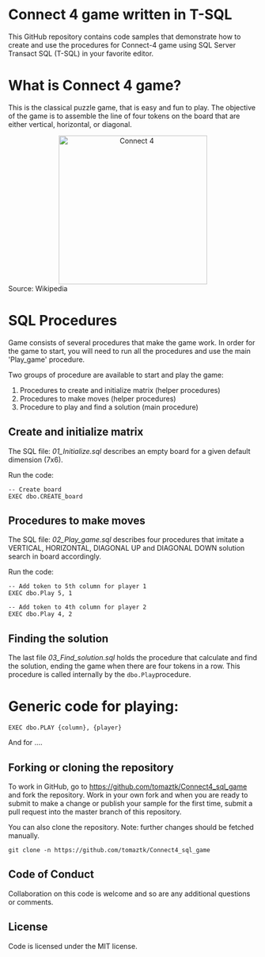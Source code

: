 # Connect 4 game written in  T-SQL

This GitHub repository contains code samples that demonstrate how to create and use the procedures for Connect-4 game using SQL Server Transact SQL (T-SQL) in your favorite editor.

# What is Connect 4 game?
This is the classical puzzle game, that is easy and fun to play. The objective of the game is to assemble the line of four tokens on the board that are either vertical, horizontal, or diagonal.


<div style="text-align:center"><img src="https://upload.wikimedia.org/wikipedia/en/a/a4/Connect_four_game.svg" alt="Connect 4" style="width:300px;"/></div>
Source: Wikipedia

# SQL Procedures

Game consists of several procedures that make the game work.
In order for the game to start, you will need to run all the procedures and use the main 'Play_game' procedure.

Two groups of procedure are available to start and play the game:
  1. Procedures to create and initialize matrix (helper procedures)
  2. Procedures to make moves (helper procedures)
  3. Procedure to play and find a solution (main procedure)



## Create and initialize matrix

The SQL file: _01_Initialize.sql_  describes an empty board for a given default dimension (7x6).

Run the code:
```(sql)
-- Create board 
EXEC dbo.CREATE_board

```

## Procedures to make moves

The SQL file: _02_Play_game.sql_ describes four procedures that imitate a VERTICAL, HORIZONTAL, DIAGONAL UP and DIAGONAL DOWN solution search  in board accordingly.

Run the code:

```(sql)
-- Add token to 5th column for player 1
EXEC dbo.Play 5, 1

-- Add token to 4th column for player 2
EXEC dbo.Play 4, 2
```


## Finding the solution

The last file _03_Find_solution.sql_ holds the procedure that calculate and find the solution, ending the game when there are four tokens in a row. This procedure is called internally by the `dbo.Play`procedure.



# Generic code for playing:

```EXEC dbo.PLAY {column}, {player}```


And for ....


## Forking or cloning the repository
To work in GitHub, go to https://github.com/tomaztk/Connect4_sql_game and fork the repository. Work in your own fork and when you are ready to submit to make a change or publish your sample for the first time, submit a pull request into the master branch of this repository. 

You can also clone the repository. Note: further changes should be fetched manually.


```
git clone -n https://github.com/tomaztk/Connect4_sql_game
```

## Code of Conduct
Collaboration on this code is welcome and so are any additional questions or comments.


## License
Code is licensed under the MIT license.

